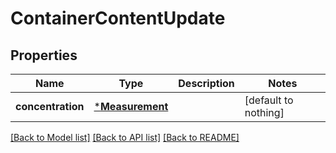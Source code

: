 # ContainerContentUpdate


## Properties
Name | Type | Description | Notes
------------ | ------------- | ------------- | -------------
**concentration** | [***Measurement**](Measurement.md) |  | [default to nothing]


[[Back to Model list]](../README.md#models) [[Back to API list]](../README.md#api-endpoints) [[Back to README]](../README.md)


